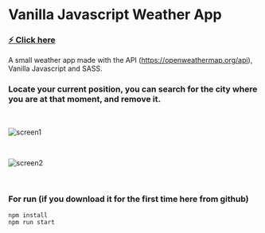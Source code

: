 # Vanilla Javascript Weather App

### <a href="https://gspaladev-weather-app.netlify.com">⚡️ Click here</a>

A small weather app made with the API (https://openweathermap.org/api), Vanilla Javascript and SASS.
 
### Locate your current position, you can search for the city where you are at that moment, and remove it.

<br>

![screen1](https://user-images.githubusercontent.com/43547833/63328197-028aad00-c330-11e9-9b78-78e9621094e9.png)

<br>

![screen2](https://user-images.githubusercontent.com/43547833/63328204-05859d80-c330-11e9-8677-9b896e8d5305.png)

<br>

### For run (if you download it for the first time here from github)

```
npm install
npm run start
```

